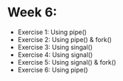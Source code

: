 # Week 6:

* Exercise 1: Using pipe()
* Exercise 2: Using pipe() & fork()
* Exercise 3: Using singal()
* Exercise 4: Using signal()
* Exercise 5: Using signal() & fork()
* Exercise 6: Using pipe()
